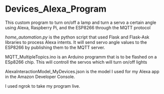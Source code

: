# Devices_Alexa_Program
This custom program to turn on/off a lamp and turn a servo a certain angle using Alexa, Raspberry Pi, and the ESP8266 through the MQTT protocol 

*home_automation.py* is the python script that used Flask and Flask-Ask libraries to process Alexa intents. It will send servo angle values to the ESP8266 by publishing them to the MQTT server.

MQTT_MultipleTopics.ino is an Arduino programm that is to be flashed on a ESp8266 chip. This will controll the servos which will turn on/off lights

AlexaInteractionModel_MyDevices.json is the model I used for my Alexa app in the Amazon Developer Console.

I used ngrok to take my program live. 

